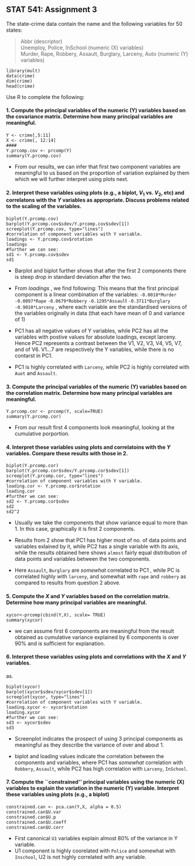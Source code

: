 ## STAT 541: Assignment 3

The state-crime data contain the name and the following variables for 50 states:  
> Abbr (descriptor)  
> Unemploy, Police, InSchool (numeric \(X\) variables)   
> Murder, Rape, Robbery, Assault, Burglary, Larceny, Auto (numeric \(Y\) variables)  

```{r}
library(mult)
data(crime)
dim(crime)
head(crime)
```

Use R to complete the following:
            
#### 1. Compute the principal variables of the numeric \(Y\) variables based on the covariance matrix. Determine how many principal variables are meaningful.
```{r}
Y <- crime[,5:11]
X <- crime[, 12:14]
####
Y.prcomp.cov <- prcomp(Y)
summary(Y.prcomp.cov)
```


- From our results, we can infer that first two component variables are meaningful to us based on the proportion of variation explained by them which we will further interpret using plots next.


#### 2. Interpret these variables using plots (e.g., a biplot, $V_1$ vs. $V_2$, etc) and correlatons with the $Y$ variables as appropriate. Discuss problems related to the scaling of the variables.
```{r}
biplot(Y.prcomp.cov)
barplot(Y.prcomp.cov$sdev/Y.prcomp.cov$sdev[1])
screeplot(Y.prcomp.cov, type="lines")
#correlation of component variables with Y variable.
loadings <- Y.prcomp.cov$rotation
loadings
#further we can see:
sd1 <- Y.prcomp.cov$sdev
sd1
```

- Barplot and biplot further shows that after the first 2 components there is steep drop in standard deviation after the two. 

- From *loadings* , we find following: This means that the first principal component is a linear combination of the variables: `-0.0018*Murder`  `-0.0097*Rape` `-0.0679*Robbery` `-0.1295*Assaul`t `-0.3711*Burglary` `-0.9010*Larceny` , where each variable are the standardised versions of the variables originally in data (that each have mean of 0 and variance of 1)

- PC1 has all negative values of Y variables, while PC2 has all the variables with postive values for absolute loadings, except larceny. Hence PC2 represents a contrast between the V1, V2, V3, V4, V5, V7, and of V6. V1...7 are respectively the Y variables, while there is no contarst in PC1.

- PC1 is highly correlated with `Larceny`, while PC2 is highly correlated with `Auot` and `Assault`.


#### 3. Compute the principal variables of the numeric \(Y\) variables based on the correlation matrix. Determine how many principal variables are meaningful.
```{r}
Y.prcomp.cor <- prcomp(Y, scale=TRUE)
summary(Y.prcomp.cor)
```

- From our result first 4 components look meaningful, looking at the cumulative porportion.


#### 4. Interpret these variables using plots and correlatoins with the $Y$ variables. Compare these results with those in 2.
```{r}
biplot(Y.prcomp.cor)
barplot(Y.prcomp.cor$sdev/Y.prcomp.cor$sdev[1])
screeplot(Y.prcomp.cor, type="lines")
#correlation of component variables with Y variable.
loading.cor <- Y.prcomp.cor$rotation
loading.cor
#further we can see:
sd2 <- Y.prcomp.cor$sdev
sd2
sd2^2
```

- Usually we take the components that show variance equal to more than 1. In this case, graphically it is first 2 components.

- Results from 2 show that PC1 has higher most of no. of data points and variables exlained by it, while PC2 has a single variable with its axis, while the results obtained here shows `almost` fairly equal distribution of data points and variables between the two components.

- Here `Assault`, `Burglary` are *somewhat* correlated to PC1 , while PC is correlated highly with `larceny`, and somewhat with `rape` and `robbery` as compared to results from question 2 above.


#### 5. Compute the $X$ and $Y$ variables based on the correlation matrix. Determine how many principal variables are meaningful.
```{r}
xycor<-prcomp(cbind(Y,X), scale= TRUE)
summary(xycor) 
```

- we can assume first 6 components are meaningful from the result obtained as cumulative variance explained by 6 components is over 90% and is sufficient for explanation.


#### 6. Interpret these variables using plots and correlations with the $X$ and $Y$ variables.
as.
```{r}
biplot(xycor)
barplot(xycor$sdev/xycor$sdev[1])
screeplot(xycor, type="lines")
#correlation of component variables with Y variable.
loading.xycor <- xycor$rotation
loading.xycor
#further we can see:
sd3 <- xycor$sdev
sd3
```

- Screenplot indicates the prospect of using 3 principal components as meaningful as they describe the variance of over and about 1.

- biplot and loading values indicate the correlation between the components and variables, where PC1 has *somewhat* correlation with `Robbery`, `Assault`, while PC2 has high correlation with `Larceny`, `InSchool`.

#### 7. Compute the ``constrained'' principal variables using the numeric \(X\) variables to explain the variation in the numeric \(Y\) variable. Interpret these variables using plots (e.g., a biplot)
```{r}
constrained.can <- pca.can(Y,X, alpha = 0.5)
constrained.can$U.var
constrained.can$U.p
constrained.can$U.coeff
constrained.can$U.corr

```

- First canonical `U1` variables explain almost 80% of the variance in Y variable. 
- U1 component is highly coorelated with `Police` and somewhat with `Inschool`, U2 is not highly correlated with any variable.
